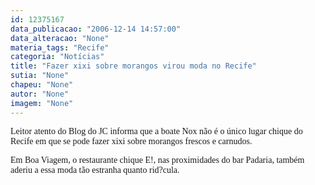 ```yaml
---
id: 12375167
data_publicacao: "2006-12-14 14:57:00"
data_alteracao: "None"
materia_tags: "Recife"
categoria: "Notícias"
title: "Fazer xixi sobre morangos virou moda no Recife"
sutia: "None"
chapeu: "None"
autor: "None"
imagem: "None"
---
```

<p><P><FONT face=Verdana>Leitor atento do Blog do JC informa que a boate Nox não é o único lugar chique do Recife em que se pode fazer xixi sobre morangos frescos e carnudos. </FONT></P></p>
<p><P><FONT face=Verdana>Em Boa Viagem, o restaurante chique E!, nas proximidades do bar Padaria, também aderiu a essa moda tão estranha quanto rid?cula.</FONT></P> </p>
